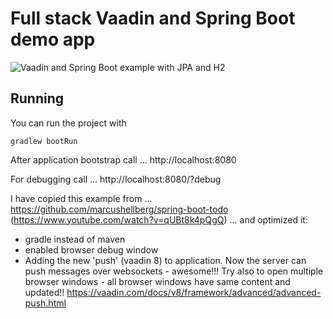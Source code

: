 # Full stack Vaadin and Spring Boot demo app

![Vaadin and Spring Boot example with JPA and H2](screenshot.png)

## Running

You can run the project with 

```
gradlew bootRun
```

After application bootstrap call ...
http://localhost:8080

For debugging call ...
http://localhost:8080/?debug

I have copied this example from ...
https://github.com/marcushellberg/spring-boot-todo
(https://www.youtube.com/watch?v=qUBt8k4pQgQ)
... and optimized it:
- gradle instead of maven
- enabled browser debug window  
- Adding the new 'push' (vaadin 8) to application. Now the server can push messages over websockets - awesome!!!
  Try also to open multiple browser windows - all browser windows have same content and updated!!
  https://vaadin.com/docs/v8/framework/advanced/advanced-push.html